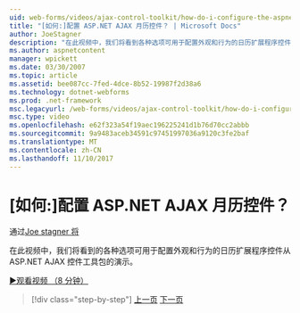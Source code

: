 ```yaml
---
uid: web-forms/videos/ajax-control-toolkit/how-do-i-configure-the-aspnet-ajax-calendar-control
title: "[如何:]配置 ASP.NET AJAX 月历控件？ | Microsoft Docs"
author: JoeStagner
description: "在此视频中，我们将看到各种选项可用于配置外观和行为的日历扩展程序控件从 t 的演示..."
ms.author: aspnetcontent
manager: wpickett
ms.date: 03/30/2007
ms.topic: article
ms.assetid: bee087cc-7fed-4dce-8b52-19987f2d38a6
ms.technology: dotnet-webforms
ms.prod: .net-framework
msc.legacyurl: /web-forms/videos/ajax-control-toolkit/how-do-i-configure-the-aspnet-ajax-calendar-control
msc.type: video
ms.openlocfilehash: e62f323a54f19aec196225241d1b76d70cc2abbb
ms.sourcegitcommit: 9a9483aceb34591c97451997036a9120c3fe2baf
ms.translationtype: MT
ms.contentlocale: zh-CN
ms.lasthandoff: 11/10/2017
---
```

<a name="how-do-i-configure-the-aspnet-ajax-calendar-control"></a>[如何:]配置 ASP.NET AJAX 月历控件？
====================
通过[Joe stagner 将](https://github.com/JoeStagner)

在此视频中，我们将看到的各种选项可用于配置外观和行为的日历扩展程序控件从 ASP.NET AJAX 控件工具包的演示。

[&#9654;观看视频 （8 分钟）](https://channel9.msdn.com/Blogs/ASP-NET-Site-Videos/how-do-i-configure-the-aspnet-ajax-calendar-control)

>[!div class="step-by-step"]
[上一页](how-do-i-use-the-aspnet-ajax-autocomplete-control.md)
[下一页](how-do-i-use-the-aspnet-ajax-dropdown-control.md)
